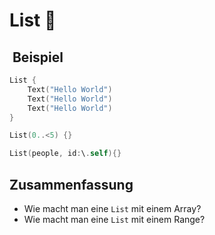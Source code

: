 # List 🧩

##  Beispiel
```swift
List {
    Text("Hello World")
    Text("Hello World")
    Text("Hello World")
}
```

```swift
List(0..<5) {}

List(people, id:\.self){}
```

## Zusammenfassung
- Wie macht man eine `List` mit einem Array?
- Wie macht man eine `List` mit einem Range?